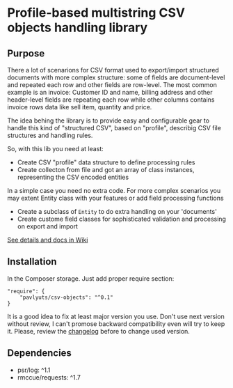 # Profile-based multistring CSV objects handling library

## Purpose
There a lot of scenarions for CSV format used to export/import structured documents with more complex structure: some of fields are document-level and repeated each row and other fields are row-level. The most common example is an invoice: Customer ID and name, billing address and other header-level fields are repeating each row while other columns contains invoice rows data like sell item, quantity and price.

The idea behing the library is to provide easy and configurable gear to handle this kind of "structured CSV", based on "profile", describig CSV file structures and handling rules.

So, with this lib you need at least:
- Create CSV "profile" data structure to define processing rules
- Create collecton from file and got an array of class instances, representing the CSV encoded entities

In a simple case you need no extra code. For more complex scenarios you may extent Entity class with your features or add field processing functions
- Create a subclass of `Entity` to do extra handling on your 'documents'
- Create custome field classes for sophisticated validation and processing on export and import


[See details and docs in Wiki](https://github.com/pavlyuts/csv-objects/wiki)

## Installation
In the Composer storage. Just add proper require section:

    "require": {
        "pavlyuts/csv-objects": "^0.1"
    }
It is a good idea to fix at least major version you use. Don't use next version without review, I can't promose backward compatibility even will try to keep it. Please, review the [changelog](https://github.com/pavlyuts/csv-objects/blob/master/CHANGELOG.MD) before to change used version.

## Dependencies
- psr/log: ^1.1
- rmccue/requests: ^1.7